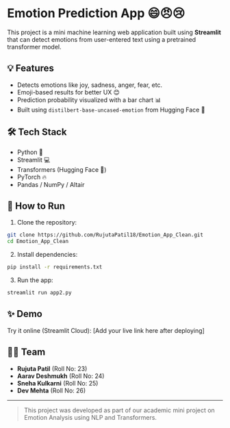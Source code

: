 
# Emotion Prediction App 😄😠😢

This project is a mini machine learning web application built using **Streamlit** that can detect emotions from user-entered text using a pretrained transformer model.

## 💡 Features
- Detects emotions like joy, sadness, anger, fear, etc.
- Emoji-based results for better UX 😊
- Prediction probability visualized with a bar chart 📊
- Built using `distilbert-base-uncased-emotion` from Hugging Face 🤗

## 🛠 Tech Stack
- Python 🐍
- Streamlit 💻
- Transformers (Hugging Face 🤗)
- PyTorch 🔥
- Pandas / NumPy / Altair

## 🚀 How to Run

1. Clone the repository:
```bash
git clone https://github.com/RujutaPatil18/Emotion_App_Clean.git
cd Emotion_App_Clean
```

2. Install dependencies:
```bash
pip install -r requirements.txt
```

3. Run the app:
```bash
streamlit run app2.py
```

## ✨ Demo
Try it online (Streamlit Cloud): [Add your live link here after deploying]

## 👩‍💻 Team
- **Rujuta Patil** (Roll No: 23)
- **Aarav Deshmukh** (Roll No: 24)
- **Sneha Kulkarni** (Roll No: 25)
- **Dev Mehta** (Roll No: 26)

---

> This project was developed as part of our academic mini project on Emotion Analysis using NLP and Transformers.
